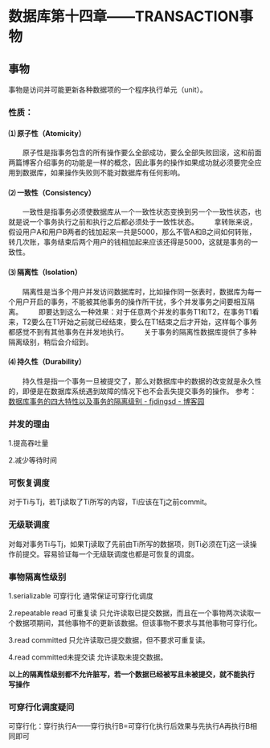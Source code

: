 # 数据库第十四章——TRANSACTION事物
## 事物
事物是访问并可能更新各种数据项的一个程序执行单元（unit）。
### 性质：
#### ⑴ 原子性（Atomicity）
　　原子性是指事务包含的所有操作要么全部成功，要么全部失败回滚，这和前面两篇博客介绍事务的功能是一样的概念，因此事务的操作如果成功就必须要完全应用到数据库，如果操作失败则不能对数据库有任何影响。

#### ⑵ 一致性（Consistency）
　　一致性是指事务必须使数据库从一个一致性状态变换到另一个一致性状态，也就是说一个事务执行之前和执行之后都必须处于一致性状态。
　　拿转账来说，假设用户A和用户B两者的钱加起来一共是5000，那么不管A和B之间如何转账，转几次账，事务结束后两个用户的钱相加起来应该还得是5000，这就是事务的一致性。

#### ⑶ 隔离性（Isolation）
　　隔离性是当多个用户并发访问数据库时，比如操作同一张表时，数据库为每一个用户开启的事务，不能被其他事务的操作所干扰，多个并发事务之间要相互隔离。
　　即要达到这么一种效果：对于任意两个并发的事务T1和T2，在事务T1看来，T2要么在T1开始之前就已经结束，要么在T1结束之后才开始，这样每个事务都感觉不到有其他事务在并发地执行。
　　关于事务的隔离性数据库提供了多种隔离级别，稍后会介绍到。

#### ⑷ 持久性（Durability）
　　持久性是指一个事务一旦被提交了，那么对数据库中的数据的改变就是永久性的，即便是在数据库系统遇到故障的情况下也不会丢失提交事务的操作。
参考：[数据库事务的四大特性以及事务的隔离级别 - fjdingsd - 博客园](https://www.cnblogs.com/fjdingsd/p/5273008.html)

### 并发的理由
1.提高吞吐量

2.减少等待时间

### 可恢复调度
对于Ti与Tj，若Tj读取了Ti所写的内容，Ti应该在Tj之前commit。
### 无级联调度
对每对事务Ti与Tj，如果Tj读取了先前由Ti所写的数据项，则Ti必须在Tj这一读操作前提交。容易验证每一个无级联调度也都是可恢复的调度。
### 事物隔离性级别
1.serializable  可穿行化
通常保证可穿行化调度

2.repeatable read 可重复读
只允许读取已提交数据，而且在一个事物两次读取一个数据项期间，其他事物不的更新该数据。但该事物不要求与其他事物可穿行化。

3.read committed 
只允许读取已提交数据，但不要求可重复读。

4.read committed未提交读
允许读取未提交数据。

**以上的隔离性级别都不允许脏写，若一个数据已经被写且未被提交，就不能执行 写操作**

### 可穿行化调度疑问
可穿行化：穿行执行A——穿行执行B=可穿行化执行后效果与先执行A再执行B相同即可

